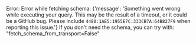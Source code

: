 Error: Error while fetching schema: {'message': 'Something went wrong while executing your query. This may be the result of a timeout, or it could be a GitHub bug. Please include `4480:1AE5:1955E7C:333CB7A:64B827F9` when reporting this issue.'}
If you don't need the schema, you can try with: "fetch_schema_from_transport=False"
